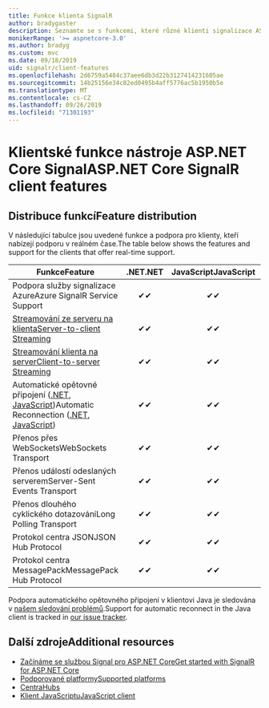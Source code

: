```yaml
---
title: Funkce klienta SignalR
author: bradygaster
description: Seznamte se s funkcemi, které různé klienti signalizace ASP.NET Core podporují.
monikerRange: '>= aspnetcore-3.0'
ms.author: bradyg
ms.custom: mvc
ms.date: 09/18/2019
uid: signalr/client-features
ms.openlocfilehash: 2d6759a5484c37aee6db3d22b3127414231605ae
ms.sourcegitcommit: 14b25156e34c82ed0495b4aff5776ac5b1950b5e
ms.translationtype: MT
ms.contentlocale: cs-CZ
ms.lasthandoff: 09/26/2019
ms.locfileid: "71301193"
---
```

# <a name="aspnet-core-signalr-client-features"></a><span data-ttu-id="3a638-103">Klientské funkce nástroje ASP.NET Core Signal</span><span class="sxs-lookup"><span data-stu-id="3a638-103">ASP.NET Core SignalR client features</span></span>

## <a name="feature-distribution"></a><span data-ttu-id="3a638-104">Distribuce funkcí</span><span class="sxs-lookup"><span data-stu-id="3a638-104">Feature distribution</span></span>

<span data-ttu-id="3a638-105">V následující tabulce jsou uvedené funkce a podpora pro klienty, kteří nabízejí podporu v reálném čase.</span><span class="sxs-lookup"><span data-stu-id="3a638-105">The table below shows the features and support for the clients that offer real-time support.</span></span>

| <span data-ttu-id="3a638-106">Funkce</span><span class="sxs-lookup"><span data-stu-id="3a638-106">Feature</span></span> | <span data-ttu-id="3a638-107">.NET</span><span class="sxs-lookup"><span data-stu-id="3a638-107">.NET</span></span> | <span data-ttu-id="3a638-108">JavaScript</span><span class="sxs-lookup"><span data-stu-id="3a638-108">JavaScript</span></span> | <span data-ttu-id="3a638-109">Java</span><span class="sxs-lookup"><span data-stu-id="3a638-109">Java</span></span> |
| ---- | :-: | :-: | :-: |
| <span data-ttu-id="3a638-110">Podpora služby signalizace Azure</span><span class="sxs-lookup"><span data-stu-id="3a638-110">Azure SignalR Service Support</span></span> |<span data-ttu-id="3a638-111">✔</span><span class="sxs-lookup"><span data-stu-id="3a638-111">✔</span></span>|<span data-ttu-id="3a638-112">✔</span><span class="sxs-lookup"><span data-stu-id="3a638-112">✔</span></span>|<span data-ttu-id="3a638-113">✔</span><span class="sxs-lookup"><span data-stu-id="3a638-113">✔</span></span>|
| [<span data-ttu-id="3a638-114">Streamování ze serveru na klienta</span><span class="sxs-lookup"><span data-stu-id="3a638-114">Server-to-client Streaming</span></span>](xref:signalr/streaming)          |<span data-ttu-id="3a638-115">✔</span><span class="sxs-lookup"><span data-stu-id="3a638-115">✔</span></span>|<span data-ttu-id="3a638-116">✔</span><span class="sxs-lookup"><span data-stu-id="3a638-116">✔</span></span>|<span data-ttu-id="3a638-117">✔</span><span class="sxs-lookup"><span data-stu-id="3a638-117">✔</span></span>|
| [<span data-ttu-id="3a638-118">Streamování klienta na server</span><span class="sxs-lookup"><span data-stu-id="3a638-118">Client-to-server Streaming</span></span>](xref:signalr/streaming)          |<span data-ttu-id="3a638-119">✔</span><span class="sxs-lookup"><span data-stu-id="3a638-119">✔</span></span>|<span data-ttu-id="3a638-120">✔</span><span class="sxs-lookup"><span data-stu-id="3a638-120">✔</span></span>|<span data-ttu-id="3a638-121">✔</span><span class="sxs-lookup"><span data-stu-id="3a638-121">✔</span></span>|
| <span data-ttu-id="3a638-122">Automatické opětovné připojení ([.NET](/aspnet/core/signalr/dotnet-client?view=aspnetcore-3.0&tabs=visual-studio#handle-lost-connection), [JavaScript](/aspnet/core/signalr/javascript-client?view=aspnetcore-3.0#reconnect-clients))</span><span class="sxs-lookup"><span data-stu-id="3a638-122">Automatic Reconnection ([.NET](/aspnet/core/signalr/dotnet-client?view=aspnetcore-3.0&tabs=visual-studio#handle-lost-connection), [JavaScript](/aspnet/core/signalr/javascript-client?view=aspnetcore-3.0#reconnect-clients))</span></span>          |<span data-ttu-id="3a638-123">✔</span><span class="sxs-lookup"><span data-stu-id="3a638-123">✔</span></span>|<span data-ttu-id="3a638-124">✔</span><span class="sxs-lookup"><span data-stu-id="3a638-124">✔</span></span>| |
| <span data-ttu-id="3a638-125">Přenos přes WebSockets</span><span class="sxs-lookup"><span data-stu-id="3a638-125">WebSockets Transport</span></span> |<span data-ttu-id="3a638-126">✔</span><span class="sxs-lookup"><span data-stu-id="3a638-126">✔</span></span>|<span data-ttu-id="3a638-127">✔</span><span class="sxs-lookup"><span data-stu-id="3a638-127">✔</span></span>|<span data-ttu-id="3a638-128">✔</span><span class="sxs-lookup"><span data-stu-id="3a638-128">✔</span></span>|
| <span data-ttu-id="3a638-129">Přenos událostí odeslaných serverem</span><span class="sxs-lookup"><span data-stu-id="3a638-129">Server-Sent Events Transport</span></span> |<span data-ttu-id="3a638-130">✔</span><span class="sxs-lookup"><span data-stu-id="3a638-130">✔</span></span>|<span data-ttu-id="3a638-131">✔</span><span class="sxs-lookup"><span data-stu-id="3a638-131">✔</span></span>| |
| <span data-ttu-id="3a638-132">Přenos dlouhého cyklického dotazování</span><span class="sxs-lookup"><span data-stu-id="3a638-132">Long Polling Transport</span></span> |<span data-ttu-id="3a638-133">✔</span><span class="sxs-lookup"><span data-stu-id="3a638-133">✔</span></span>|<span data-ttu-id="3a638-134">✔</span><span class="sxs-lookup"><span data-stu-id="3a638-134">✔</span></span>|<span data-ttu-id="3a638-135">✔</span><span class="sxs-lookup"><span data-stu-id="3a638-135">✔</span></span>|
| <span data-ttu-id="3a638-136">Protokol centra JSON</span><span class="sxs-lookup"><span data-stu-id="3a638-136">JSON Hub Protocol</span></span> |<span data-ttu-id="3a638-137">✔</span><span class="sxs-lookup"><span data-stu-id="3a638-137">✔</span></span>|<span data-ttu-id="3a638-138">✔</span><span class="sxs-lookup"><span data-stu-id="3a638-138">✔</span></span>|<span data-ttu-id="3a638-139">✔</span><span class="sxs-lookup"><span data-stu-id="3a638-139">✔</span></span>|
| <span data-ttu-id="3a638-140">Protokol centra MessagePack</span><span class="sxs-lookup"><span data-stu-id="3a638-140">MessagePack Hub Protocol</span></span> |<span data-ttu-id="3a638-141">✔</span><span class="sxs-lookup"><span data-stu-id="3a638-141">✔</span></span>|<span data-ttu-id="3a638-142">✔</span><span class="sxs-lookup"><span data-stu-id="3a638-142">✔</span></span>| |

<span data-ttu-id="3a638-143">Podpora automatického opětovného připojení v klientovi Java je sledována v [našem sledování problémů](https://github.com/aspnet/AspNetCore/issues/8711).</span><span class="sxs-lookup"><span data-stu-id="3a638-143">Support for automatic reconnect in the Java client is tracked in [our issue tracker](https://github.com/aspnet/AspNetCore/issues/8711).</span></span>

## <a name="additional-resources"></a><span data-ttu-id="3a638-144">Další zdroje</span><span class="sxs-lookup"><span data-stu-id="3a638-144">Additional resources</span></span>

* [<span data-ttu-id="3a638-145">Začínáme se službou Signal pro ASP.NET Core</span><span class="sxs-lookup"><span data-stu-id="3a638-145">Get started with SignalR for ASP.NET Core</span></span>](xref:tutorials/signalr)
* [<span data-ttu-id="3a638-146">Podporované platformy</span><span class="sxs-lookup"><span data-stu-id="3a638-146">Supported platforms</span></span>](xref:signalr/supported-platforms)
* [<span data-ttu-id="3a638-147">Centra</span><span class="sxs-lookup"><span data-stu-id="3a638-147">Hubs</span></span>](xref:signalr/hubs)
* [<span data-ttu-id="3a638-148">Klient JavaScriptu</span><span class="sxs-lookup"><span data-stu-id="3a638-148">JavaScript client</span></span>](xref:signalr/javascript-client)
